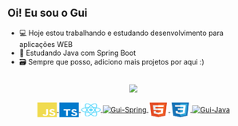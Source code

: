 ## Oi! Eu sou o Gui

- 💻 Hoje estou trabalhando e estudando desenvolvimento para aplicações WEB
- 📗 Estudando Java com Spring Boot
- 🗃️ Sempre que posso, adiciono mais projetos por aqui :)

<br>
<div align="center">
  <a href="https://github.com/GuilhermeCastro-sys>
  <img height="180em" src="https://github-readme-stats.vercel.app/api?username=GuilhermeCastro-sys&show_icons=false&theme=dark&include_all_commits=true&count_private=true"/>
  <img height="180em" src="https://github-readme-stats.vercel.app/api/top-langs/?username=GuilhermeCastro-sys&layout=compact&langs_count=7&theme=dark"/>
</div>
                                                                                                                                                      
<div align="center" style="display: inline_block"><br>
  <img align="center" alt="Gui-Js" height="30" width="40" src="https://raw.githubusercontent.com/devicons/devicon/master/icons/javascript/javascript-plain.svg">
  <img align="center" alt="Gui-Ts" height="30" width="40" src="https://raw.githubusercontent.com/devicons/devicon/master/icons/typescript/typescript-plain.svg">
  <img align="center" alt="Gui-React" height="30" width="40" src="https://raw.githubusercontent.com/devicons/devicon/master/icons/react/react-original.svg">   
  <img align="center" alt="Gui-Spring" height="30" width="40" src="https://cdn.jsdelivr.net/gh/devicons/devicon/icons/spring/spring-original.svg" />
  <img align="center" alt="Gui-HTML" height="30" width="40" src="https://raw.githubusercontent.com/devicons/devicon/master/icons/html5/html5-original.svg">
  <img align="center" alt="Gui-CSS" height="30" width="40" src="https://raw.githubusercontent.com/devicons/devicon/master/icons/css3/css3-original.svg">  
  <img align="center" alt="Gui-Java" height="30" width="40" src="https://cdn.jsdelivr.net/gh/devicons/devicon/icons/java/java-original.svg" />  
</div>
                                                                                                                                           
##                                                                                                                                           
